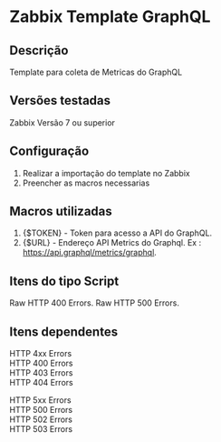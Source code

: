 # Zabbix Template GraphQL
## Descrição

Template para coleta de Metricas do GraphQL

## Versões testadas
Zabbix Versão 7 ou superior<br>

## Configuração

1. Realizar a importação do template no Zabbix 
2. Preencher as macros necessarias

## Macros utilizadas

1. {$TOKEN} - Token para acesso a API do GraphQL.
2. {$URL} - Endereço API Metrics do Graphql. Ex : https://api.graphql/metrics/graphql.

## Itens do tipo Script

Raw HTTP 400 Errors.
Raw HTTP 500 Errors.

## Itens dependentes

HTTP 4xx Errors<br>
HTTP 400 Errors<br>
HTTP 403 Errors<br>
HTTP 404 Errors<br>

HTTP 5xx Errors<br>
HTTP 500 Errors<br>
HTTP 502 Errors<br>
HTTP 503 Errors<br>




